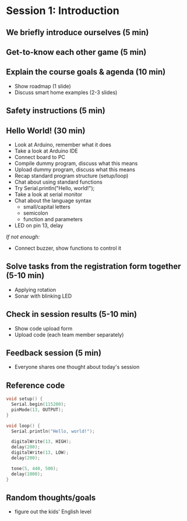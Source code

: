 # Session 1: Introduction

## We briefly introduce ourselves (5 min)

## Get-to-know each other game (5 min)

## Explain the course goals & agenda (10 min)

- Show roadmap (1 slide)
- Discuss smart home examples (2-3 slides)

## Safety instructions (5 min)

## Hello World! (30 min)

- Look at Arduino, remember what it does
- Take a look at Arduino IDE
- Connect board to PC
- Compile dummy program, discuss what this means
- Upload dummy program, discuss what this means
- Recap standard program structure (setup/loop)
- Chat about using standard functions
- Try Serial.println("Hello, world!");
- Take a look at serial monitor
- Chat about the language syntax
    - small/capital letters
    - semicolon
    - function and parameters
- LED on pin 13, delay

*If not enough:*

- Connect buzzer, show functions to control it

## Solve tasks from the registration form together (5-10 min)

- Applying rotation
- Sonar with blinking LED

## Check in session results (5-10 min)

- Show code upload form
- Upload code (each team member separately)

## Feedback session (5 min)

- Everyone shares one thought about today's session

## Reference code

```c
void setup() {
  Serial.begin(115200);
  pinMode(13, OUTPUT);
}

void loop() {
  Serial.println("Hello, world!");

  digitalWrite(13, HIGH);
  delay(200);
  digitalWrite(13, LOW);
  delay(200);

  tone(5, 440, 500);
  delay(1000);
}

```

## Random thoughts/goals

- figure out the kids' English level
